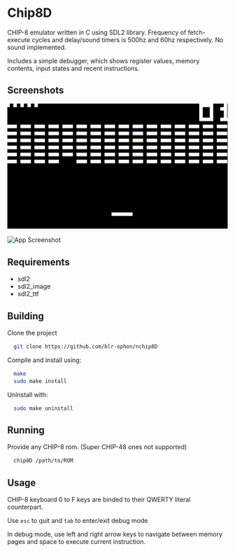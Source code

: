 
# Chip8D

CHIP-8 emulator written in C using SDL2 library. Frequency of fetch-execute cycles and delay/sound timers is 500hz and 60hz respectively. No sound implemented.

Includes a simple debugger, which shows register values, memory contents, input states and recent instructions.



## Screenshots

<img src='./misc/demo.gif'>

![App Screenshot](https://i.imgur.com/GloGgMS.png)


## Requirements

- sdl2
- sdl2_image
- sdl2_ttf



## Building
Clone the project
```bash
  git clone https://github.com/blr-ophon/nchip8D
```
Compile and install using:

```bash
  make
  sudo make install
```
Uninstall with:

```bash
  sudo make uninstall
```
## Running

Provide any CHIP-8 rom.  (Super CHIP-48 ones not supported)

```bash
  chip8D /path/to/ROM
```



## Usage

CHIP-8 keyboard 0 to F keys are binded to their QWERTY literal counterpart.

Use `esc` to quit and `tab` to enter/exit debug mode

In debug mode, use left and right arrow keys to navigate between memory pages and space to 
execute current instruction.
